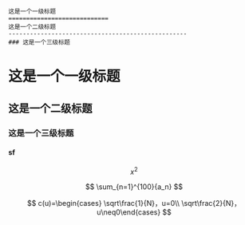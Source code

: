 ```
这是一个一级标题
============================
这是一个二级标题
--------------------------------------------------
### 这是一个三级标题
```

这是一个一级标题
============================
这是一个二级标题
--------------------------------------------------
### 这是一个三级标题

#### sf




$$
x^2
$$

$$
\sum_{n=1}^{100}{a_n}
$$

$$
c(u)=\begin{cases} \sqrt\frac{1}{N}，u=0\\ \sqrt\frac{2}{N}， u\neq0\end{cases}  
$$

